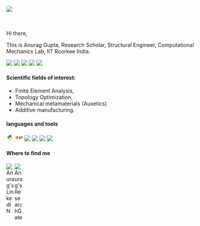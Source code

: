 ![](https://visitor-badge.glitch.me/badge?page_id=anuraggupta704.anuraggupta704)

<br />

Hi there,

This is Anurag Gupta, Research Scholar, Structural Engineer, Computational Mechanics Lab, IIT Roorkee India.

![](https://github-profile-summary-cards.vercel.app/api/cards/profile-details?username=anuraggupta704&theme=vue)
![](https://github-profile-summary-cards.vercel.app/api/cards/repos-per-language?username=anuraggupta704&theme=vue)
![](https://github-profile-summary-cards.vercel.app/api/cards/most-commit-language?username=anuraggupta704&theme=vue)
![](https://github-profile-summary-cards.vercel.app/api/cards/stats?username=anuraggupta704&theme=vue)
![](https://github-profile-summary-cards.vercel.app/api/cards/productive-time?username=anuraggupta704&theme=vue)

#### Scientific fields of interest:

* Finite Element Analysis,
* Topology Optimization, 
* Mechanical metamaterials (Auxetics)
* Additive manufacturing.


#### languages and tools

<a><img height="20" src="https://raw.githubusercontent.com/github/explore/80688e429a7d4ef2fca1e82350fe8e3517d3494d/topics/python/python.png"></a>
<a><img height="20" src="https://raw.githubusercontent.com/github/explore/80688e429a7d4ef2fca1e82350fe8e3517d3494d/topics/git/git.png"></a>
<a><img height="20" src="https://upload.wikimedia.org/wikipedia/commons/thumb/2/21/Matlab_Logo.png/667px-Matlab_Logo.png"></a>
<a><img height="20" src="https://cdn.freebiesupply.com/logos/large/2x/c-logo-png-transparent.png"></a>
<a><img height="20" src="https://images.ansys.com/is/image/ansys/2021-09-ansys-og?wid=1200"></a>
<a><img height="20" src="https://soilmodels.com/wp-content/uploads/2018/01/simulia-abaqus.png"></a>


#### Where to find me

<a href="https://www.linkedin.com/in/anurag-gupta-0aa414107/">
  <img align="left" alt="Anurag's LinkedIN" width="22px" src="https://raw.githubusercontent.com/peterthehan/peterthehan/master/assets/linkedin.svg" />
</a>
<a href="https://www.researchgate.net/profile/Anurag_Gupta60">
  <img align="left" alt="Anurag's ResearchGate" width="22px" src="https://user-images.githubusercontent.com/33441778/141303227-957696dc-4639-455f-a632-889a552781e3.png" />
</a>
